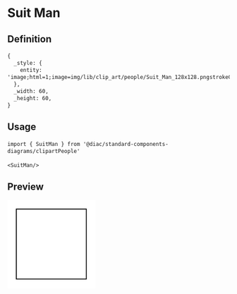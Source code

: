 # Suit Man

## Definition

```
{
  _style: { 
    entity: 'image;html=1;image=img/lib/clip_art/people/Suit_Man_128x128.pngstrokeColor=none;',
  },
  _width: 60,
  _height: 60,
}
```

## Usage

```
import { SuitMan } from '@diac/standard-components-diagrams/clipartPeople'

<SuitMan/>
```

## Preview

<img src="./suit-man.png" width="200"/>
